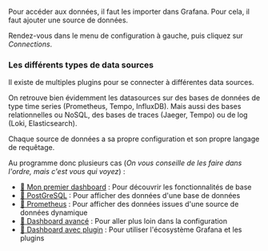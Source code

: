 Pour accéder aux données, il faut les importer dans Grafana. Pour cela, il faut ajouter une source de données.

Rendez-vous dans le menu de configuration à gauche, puis cliquez sur *Connections*.

### Les différents types de data sources

Il existe de multiples plugins pour se connecter à différentes data sources.

On retrouve bien évidemment les datasources sur des bases de données de type time series (Prometheus, Tempo, InfluxDB). Mais aussi des bases relationnelles ou NoSQL, des bases de traces (Jaeger, Tempo) ou de log (Loki, Elasticsearch).

Chaque source de données a sa propre configuration et son propre langage de requêtage.

Au programme donc plusieurs cas (*On vous conseille de les faire dans l'ordre, mais c'est vous qui voyez*) : 

* [🐣 Mon premier dashboard](vizu/1.md) : Pour découvrir les fonctionnalités de base
* [💾 PostGreSQL](dashboard-business/README.md) : Pour afficher des données d'une base de données
* [🎠 Prometheus](dashboard-metrics/README.md) : Pour afficher des données issues d'une source de données dynamique
* [🎢 Dashboard avancé](dashboard-metrics/advanced.md) : Pour aller plus loin dans la configuration
* [🧩 Dashboard avec plugin](dashboard-plugin/README.md) : Pour utiliser l'écosystème Grafana et les plugins